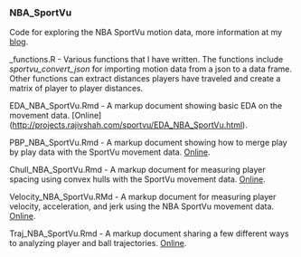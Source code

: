 ### NBA_SportVu
Code for exploring the NBA SportVu motion data, more information at my [blog](http://projects.rajivshah.com/blog//2016/04/02/sportvu_analysis/).

_functions.R - Various functions that I have written.  The functions include *sportvu_convert_json* for importing motion data from a json to a data frame.  Other functions can extract distances players have traveled and create a matrix of player to player distances.
 
EDA_NBA_SportVu.Rmd - A markup document showing basic EDA on the movement data. [Online]  (http://projects.rajivshah.com/sportvu/EDA_NBA_SportVu.html).

PBP_NBA_SportVu.Rmd - A markup document showing how to merge play by play data with the SportVu movement data. [Online]( http://projects.rajivshah.com/sportvu/PBP_NBA_SportVu.html).

Chull_NBA_SportVu.Rmd - A markup document for measuring player spacing using convex hulls with the SportVu movement data. [Online](http://projects.rajivshah.com/sportvu/Chull_NBA_SportVu.html).

Velocity_NBA_SportVu.RMd - A markup document for measuring player velocity, acceleration, and jerk using the NBA SportVu movement data. [Online](http://projects.rajivshah.com/sportvu/Velocity_NBA_SportVu.html).

Traj_NBA_SportVu.Rmd - A markup document sharing a few different ways to analyzing player and ball trajectories. [Online]( http://projects.rajivshah.com/sportvu/Traj_NBA_SportVu.html).
